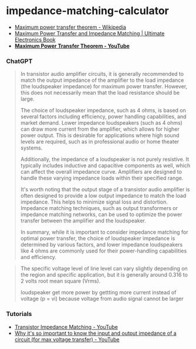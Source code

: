 impedance-matching-calculator
=============================
- [Maximum power transfer theorem - Wikipedia](https://en.wikipedia.org/wiki/Maximum_power_transfer_theorem)
- [Maximum Power Transfer and Impedance Matching | Ultimate Electronics Book](https://ultimateelectronicsbook.com/maximum-power-transfer-and-impedance-matching/)
- [**Maximum Power Transfer Theorem - YouTube**](https://www.youtube.com/watch?v=U85eA3-suiQ)

### ChatGPT
> In transistor audio amplifier circuits, it is generally recommended to
> match the output impedance of the amplifier to the load impedance (the
> loudspeaker impedance) for maximum power transfer. However, this does
> not necessarily mean that the load resistance should be large.
> 
> The choice of loudspeaker impedance, such as 4 ohms, is based on
> several factors including efficiency, power handling capabilities, and
> market demand. Lower impedance loudspeakers (such as 4 ohms) can draw
> more current from the amplifier, which allows for higher power output.
> This is desirable for applications where high sound levels are
> required, such as in professional audio or home theater systems.
> 
> Additionally, the impedance of a loudspeaker is not purely resistive.
> It typically includes inductive and capacitive components as well,
> which can affect the overall impedance curve. Amplifiers are designed
> to handle these varying impedance loads within their specified range.
> 
> It's worth noting that the output stage of a transistor audio
> amplifier is often designed to provide a low output impedance to match
> the load impedance. This helps to minimize signal loss and distortion.
> Impedance matching techniques, such as output transformers or
> impedance matching networks, can be used to optimize the power
> transfer between the amplifier and the loudspeaker.
> 
> In summary, while it is important to consider impedance matching for
> optimal power transfer, the choice of loudspeaker impedance is
> determined by various factors, and lower impedance loudspeakers like 4
> ohms are commonly used for their power-handling capabilities and
> efficiency.



> The specific voltage level of line level can vary slightly depending
> on the region and specific application, but it is generally around
> 0.316 to 2 volts root mean square (Vrms). 
> 
>  loudspeaker get more power by gettting more current instead of
> voltage (p = vi) because voltage from audio signal cannot be larger

### Tutorials
- [Transistor Impedance Matching - YouTube](https://www.youtube.com/watch?v=0XYMilJxYns&lc=Ugz7-7AksrAA1VJTuBN4AaABAg.ABa-E8CHATeABbDO8flHeH)
- [Why it's so important to know the input and output impedance of a circuit (for max voltage transfer) - YouTube](https://www.youtube.com/watch?v=2HKnARziLzk)
